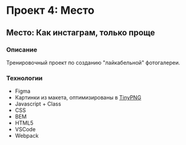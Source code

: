 # Проект 4: Место

## Место: Как инстаграм, только проще

### Описание

Тренировочный проект по созданию "лайкабельной" фотогалереи.

### Технологии

* Figma
* Картинки из макета, оптимизированы в [TinyPNG](https://tinypng.com/)
* Javascript + Class
* CSS
* BEM
* HTML5
* VSCode
* Webpack


